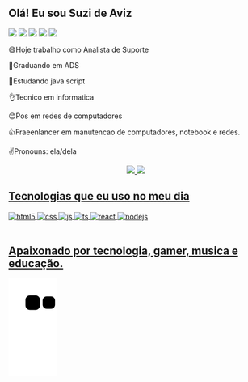 ## Olá! Eu sou Suzi de Aviz

<div> 
  <a href="https://instagram.com/suziaviz" target="_blank"><img src="https://img.shields.io/badge/-Instagram-%23E4405F?style=for-the-badge&logo=instagram&logoColor=white" target="_blank"></a>
 	<a href="https://www.twitch.tv/suziaviz" target="_blank"><img src="https://img.shields.io/badge/Twitch-9146FF?style=for-the-badge&logo=twitch&logoColor=white" target="_blank"></a>
 <a href="https://discord.com/channels/@me" target="_blank"><img src="https://img.shields.io/badge/Discord-7289DA?style=for-the-badge&logo=discord&logoColor=white" target="_blank"></a> 
  <a href = "mailto:contatorsuziaviz9@gmail.com"><img src="https://img.shields.io/badge/-Gmail-%23333?style=for-the-badge&logo=gmail&logoColor=white" target="_blank"></a>
  <a href="https://www.linkedin.com/in/suzi-aviz-11b185159" target="_blank"><img src="https://img.shields.io/badge/-LinkedIn-%230077B5?style=for-the-badge&logo=linkedin&logoColor=white" target="_blank"></a> 
 
😄Hoje trabalho como Analista de Suporte

🙌Graduando em ADS

👻Estudando java script 

👌Tecnico em informatica

😊Pos em redes de computadores

👍Fraeenlancer em manutencao de computadores, notebook e redes.

✌Pronouns: ela/dela


<div align="center">
  <a href="https://github.com/suzi_aviz">
  <img height="180em" src="https://github-readme-stats.vercel.app/api?username=suziaviz&show_icons=true&theme=radical&include_all_commits=true&count_private=true"/>
  
  <img height="180em" src="https://github-readme-stats.vercel.app/api/top-langs/?username=suziaviz&layout=compact&langs_count=7&theme=radical"/>
</div>

## Tecnologias que eu uso no meu dia

<div style="display: inline_block">
  <img align="center" alt="html5" src="https://img.shields.io/badge/HTML5-E34F26?style=for-the-badge&logo=html5&logoColor=white" />
  <img align="center" alt="css" src="https://img.shields.io/badge/CSS3-1572B6?style=for-the-badge&logo=css3&logoColor=white" />
  <img align="center" alt="js" src="https://img.shields.io/badge/JavaScript-F7DF1E?style=for-the-badge&logo=javascript&logoColor=black" />
  <img align="center" alt="ts" src="https://img.shields.io/badge/TypeScript-007ACC?style=for-the-badge&logo=typescript&logoColor=white" />
  <img align="center" alt="react" src="https://img.shields.io/badge/React-20232A?style=for-the-badge&logo=react&logoColor=61DAFB" />
  <img align="center" alt="nodejs" src="https://img.shields.io/badge/Node.js-43853D?style=for-the-badge&logo=node.js&logoColor=white" />
</div><br/>

## Apaixonado por tecnologia, gamer, musica e educação.  

 
  ![Snake animation](https://github.com/rafaballerini/rafaballerini/blob/output/github-contribution-grid-snake.svg)
 
</div>
